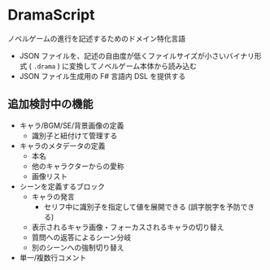 # DramaScript

ノベルゲームの進行を記述するためのドメイン特化言語

- JSON ファイルを、記述の自由度が低くファイルサイズが小さいバイナリ形式 ( ``.drama`` ) に変換してノベルゲーム本体から読み込む
- JSON ファイル生成用の F# 言語内 DSL を提供する

## 追加検討中の機能

- キャラ/BGM/SE/背景画像の定義
    - 識別子と紐付けて管理する
- キャラのメタデータの定義
    - 本名
    - 他のキャラクターからの愛称
    - 画像リスト
- シーンを定義するブロック
    - キャラの発言
        - セリフ中に識別子を指定して値を展開できる (誤字脱字を予防できる)
    - 表示されるキャラ画像・フォーカスされるキャラの切り替え
    - 質問への返答によるシーン分岐
    - 別のシーンへの強制切り替え
- 単一/複数行コメント
